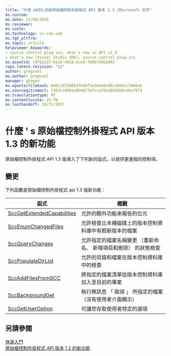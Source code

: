 ```yaml
---
title: "什麼 &#39;的新原始檔控制外掛程式 API 版本 1.3 |Microsoft 文件"
ms.custom: 
ms.date: 11/04/2016
ms.reviewer: 
ms.suite: 
ms.technology: vs-ide-sdk
ms.tgt_pltfrm: 
ms.topic: article
helpviewer_keywords:
- source control plug-ins, what's new in API v1.3
- what's new [Visual Studio SDK], source control plug-ins
ms.assetid: 7dfb2227-6e1d-4028-bce9-f8967456a993
caps.latest.revision: "13"
author: gregvanl
ms.author: gregvanl
manager: ghogen
ms.openlocfilehash: bd0c23258034fb99f5e2e4e0c86ca9e61c3d68ab
ms.sourcegitcommit: f40311056ea0b4677efcca74a285dbb0ce0e7974
ms.translationtype: MT
ms.contentlocale: zh-TW
ms.lasthandoff: 10/31/2017
---
```

# <a name="what39s-new-in-the-source-control-plug-in-api-version-13"></a>什麼 &#39; s 原始檔控制外掛程式 API 版本 1.3 的新功能
原始檔控制外掛程式 API 1.3 版導入了下列新的函式，以提供更進階的控制項。  
  
## <a name="changes"></a>變更  
 下列函數是原始檔控制外掛程式 api 1.3 版新功能：  
  
|函式|概觀|  
|--------------|--------------|  
|[SccGetExtendedCapabilities](../../extensibility/sccgetextendedcapabilities-function.md)|允許的額外功能來報告的位元|  
|[SccEnumChangedFiles](../../extensibility/sccenumchangedfiles-function.md)|允許檢查比本機磁碟上的版本控制資料庫中有較新版本的檔案|  
|[SccQueryChanges](../../extensibility/sccquerychanges-function.md)|允許指定的檔案名稱變更 （重新命名、 新增項目和刪除） 的狀態檢查|  
|[SccPopulateDirList](../../extensibility/sccpopulatedirlist-function.md)|允許的目錄和檔案在版本控制資料庫中的檢查|  
|[SccAddFilesFromSCC](../../extensibility/sccaddfilesfromscc-function.md)|將指定的檔案清單從版本控制資料庫加入至目前的專案|  
|[SccBackgroundGet](../../extensibility/sccbackgroundget-function.md)|執行無訊息 「 取得 」 所指定的檔案 （沒有使用者介面顯示）|  
|[SccGetUserOption](../../extensibility/sccgetuseroption-function.md)|可讓您存取使用者特定的選項|  
  
## <a name="see-also"></a>另請參閱  
 [快速入門](../../extensibility/internals/getting-started-with-source-control-plug-ins.md)   
 [原始檔控制外掛程式 API 版本 1.2 的新功能](../../extensibility/internals/what-s-new-in-the-source-control-plug-in-api-version-1-2.md)